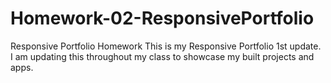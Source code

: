 # Homework-02-ResponsivePortfolio
Responsive Portfolio Homework
This is my Responsive Portfolio 1st update. I am updating this throughout my class to showcase my built projects and apps. 